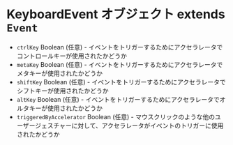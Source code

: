 # KeyboardEvent オブジェクト extends `Event`

* `ctrlKey` Boolean (任意) - イベントをトリガーするためにアクセラレータでコントロールキーが使用されたかどうか
* `metaKey` Boolean (任意) - イベントをトリガーするためにアクセラレータでメタキーが使用されたかどうか
* `shiftKey` Boolean (任意) - イベントをトリガーするためにアクセラレータでシフトキーが使用されたかどうか
* `altKey` Boolean (任意) - イベントをトリガーするためにアクセラレータでオルタキーが使用されたかどうか
* `triggeredByAccelerator` Boolean (任意) - マウスクリックのような他のユーザージェスチャーに対して、アクセラレータがイベントのトリガーに使用されたかどうか
